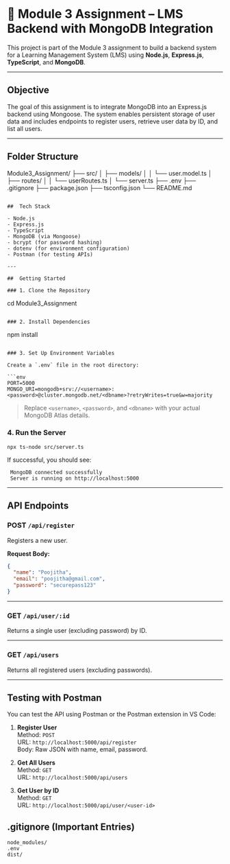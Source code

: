 # 📘 Module 3 Assignment – LMS Backend with MongoDB Integration

This project is part of the Module 3 assignment to build a backend system for a Learning Management System (LMS) using **Node.js**, **Express.js**, **TypeScript**, and **MongoDB**.

---

##  Objective

The goal of this assignment is to integrate MongoDB into an Express.js backend using Mongoose. The system enables persistent storage of user data and includes endpoints to register users, retrieve user data by ID, and list all users.

---

##  Folder Structure

Module3_Assignment/
├── src/
│   ├── models/
│   │   └── user.model.ts
│   ├── routes/
│   │   └── userRoutes.ts
│   └── server.ts
├── .env
├── .gitignore
├── package.json
├── tsconfig.json
└── README.md
```

##  Tech Stack

- Node.js
- Express.js
- TypeScript
- MongoDB (via Mongoose)
- bcrypt (for password hashing)
- dotenv (for environment configuration)
- Postman (for testing APIs)

---

##  Getting Started

### 1. Clone the Repository

```
cd Module3_Assignment
```

### 2. Install Dependencies

```
npm install <what ever dependecies you want to install you can install>
```

### 3. Set Up Environment Variables

Create a `.env` file in the root directory:

```env
PORT=5000
MONGO_URI=mongodb+srv://<username>:<password>@cluster.mongodb.net/<dbname>?retryWrites=true&w=majority
```
>  Replace `<username>`, `<password>`, and `<dbname>` with your actual MongoDB Atlas details.

### 4. Run the Server

```
npx ts-node src/server.ts
```

If successful, you should see:

```
 MongoDB connected successfully
 Server is running on http://localhost:5000
```

---

##  API Endpoints

###  POST `/api/register`

Registers a new user.

**Request Body:**

```json
{
  "name": "Poojitha",
  "email": "poojitha@gmail.com",
  "password": "securepass123"
}
```

---

###  GET `/api/user/:id`

Returns a single user (excluding password) by ID.

---

###  GET `/api/users`

Returns all registered users (excluding passwords).

---

##  Testing with Postman

You can test the API using Postman or the Postman extension in VS Code:

1. **Register User**  
   Method: `POST`  
   URL: `http://localhost:5000/api/register`  
   Body: Raw JSON with name, email, password.

2. **Get All Users**  
   Method: `GET`  
   URL: `http://localhost:5000/api/users`

3. **Get User by ID**  
   Method: `GET`  
   URL: `http://localhost:5000/api/user/<user-id>`

##  .gitignore (Important Entries)

```
node_modules/
.env
dist/
```





